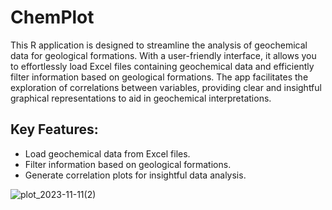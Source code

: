 # ChemPlot

This R application is designed to streamline the analysis of geochemical data for geological formations. With a user-friendly interface, it allows you to effortlessly load Excel files containing geochemical data and efficiently filter information based on geological formations. The app facilitates the exploration of correlations between variables, providing clear and insightful graphical representations to aid in geochemical interpretations.

## Key Features:

- Load geochemical data from Excel files.
- Filter information based on geological formations.
- Generate correlation plots for insightful data analysis.

![plot_2023-11-11(2)](https://github.com/ajcastanedag/ChemPlot/assets/8007777/3eb671b0-6ac5-491e-a4ba-4e15773ddf00)
